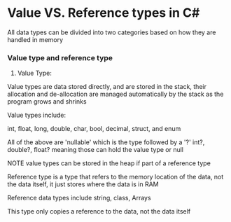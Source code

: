 # Value VS. Reference types in C# 

All data types can be divided into two categories based on how they are handled in memory 

### Value type and reference type 

1. Value Type: 

Value types are data stored directly, and are stored in the stack, their allocation and  de-allocation are managed automatically by the stack as the program grows and shrinks 

Value types include:

int, float, long, double, char, bool, decimal, 
struct, and enum

All of the above are 'nullable' which is the type followed by a '?' int?, double?, float? meaning those can hold the value type or null

NOTE value types can be stored in the heap if part of a reference type 

Reference type is a type that refers to the memory 
location of the data, not the data itself, it just 
stores where the data is in RAM

Reference data types include string, class, Arrays

This type only copies a reference to the data, not 
the data itself 